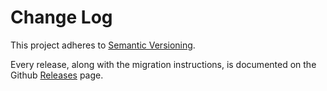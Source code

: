 # Change Log

This project adheres to [Semantic Versioning](http://semver.org/).

Every release, along with the migration instructions, is documented on the Github [Releases](https://github.com/urban/scaffold/releases) page.
